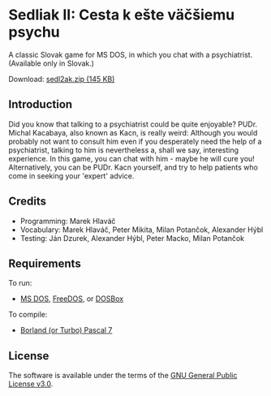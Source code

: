 # Sedliak II: Cesta k ešte väčšiemu psychu

A classic Slovak game for MS DOS, in which you chat with a psychiatrist. (Available only in Slovak.)

Download: [sedl2ak.zip  (145 KB)](https://github.com/aific/sedl2ak/releases/download/v2.0/sedl2ak.zip)

## Introduction

Did you know that talking to a psychiatrist could be quite enjoyable? PUDr. Michal Kacabaya, also known as Kacn, is really weird: Although you would probably not want to consult him even if you desperately need the help of a psychiatrist, talking to him is nevertheless a, shall we say, interesting experience. In this game, you can chat with him - maybe he will cure you! Alternatively, you can be PUDr. Kacn yourself, and try to help patients who come in seeking your 'expert' advice.

## Credits

* Programming: Marek Hlaváč
* Vocabulary: Marek Hlaváč, Peter Mikita, Milan Potančok, Alexander Hýbl
* Testing: Ján Dzurek, Alexander Hýbl, Peter Macko, Milan Potančok

## Requirements

To run:
* [MS DOS](https://en.wikipedia.org/wiki/MS-DOS), [FreeDOS](http://www.freedos.org/), or [DOSBox](https://www.dosbox.com/)

To compile:
* [Borland (or Turbo) Pascal 7](https://en.wikipedia.org/wiki/Turbo_Pascal)

## License

The software is available under the terms of the [GNU General Public License v3.0](https://github.com/aific/sedl2ak/blob/master/LICENSE).
